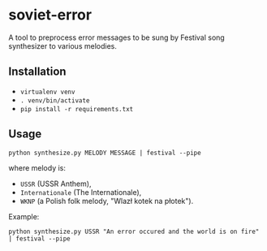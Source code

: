# soviet-error

A tool to preprocess error messages to be sung by Festival song synthesizer to various melodies.

## Installation

* `virtualenv venv`
* `. venv/bin/activate`
* `pip install -r requirements.txt`

## Usage
`python synthesize.py MELODY MESSAGE | festival --pipe`

where melody is:

* `USSR` (USSR Anthem),
* `Internationale` (The Internationale),
* `WKNP` (a Polish folk melody, "Wlazł kotek na płotek").

Example:

`python synthesize.py USSR "An error occured and the world is on fire"  | festival --pipe`



